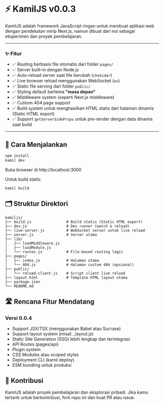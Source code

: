 # ⚡ KamilJS v0.0.3

KamilJS adalah framework JavaScript ringan untuk membuat aplikasi web dengan pendekatan mirip Next.js, namun dibuat dari nol sebagai eksperimen dan proyek pembelajaran.

---

### ✨ Fitur

- ✅ Routing berbasis file otomatis dari folder `pages/`
- ✅ Server built-in dengan Node.js
- ✅ Auto-reload server saat file berubah (`chokidar`)
- ✅ Live browser reload menggunakan WebSocket (`ws`)
- ✅ Static file serving dari folder `public/`
- ✅ Styling default bertema **"masa depan"**
- ✅ Middleware system (seperti Next.js middleware)
- ✅ Custom 404 page support
- ✅ Build system untuk menghasilkan HTML statis dari halaman dinamis (Static HTML export)
- ✅ Support `getServerSideProps` untuk pre-render dengan data dinamis saat build

---

## 🧪 Cara Menjalankan

```bash
npm install
kamil dev
```
Buka browser di http://localhost:3000

Untuk build statis:
```
kamil build
```

## 🗂️ Struktur Direktori
```
kamiljs/
├── build.js                # Build statis (Static HTML export)
├── dev.js                  # Dev runner (watch & reload)
├── live-server.js          # WebSocket server untuk live reload
├── server.js               # Server utama
├── lib/
│   ├── loadMiddleware.js
│   ├── loadModule.js
│   └── routes.js           # File-based routing logic
├── pages/
│   ├── index.js            # Halaman utama
│   └── 404.js              # Halaman custom 404 (opsional)
├── public/
│   └── reload-client.js    # Script client live reload
├── layout.html             # Template HTML layout utama
├── package.json
└── README.md
```

## 🛣️ Rencana Fitur Mendatang
### Versi 0.0.4
- Support JSX/TSX (menggunakan Babel atau Sucrase)
- Support layout system (misal: _layout.js)
- Static Site Generation (SSG) lebih lengkap dan terintegrasi
- API Routes (pages/api)
- Plugin system
- CSS Modules atau scoped styles
- Deployment CLI (kamil deploy)
- ESM bundling untuk produksi

## 🤝 Kontribusi
KamilJS adalah proyek pembelajaran dan eksplorasi pribadi. Jika kamu tertarik untuk berkontribusi, fork repo ini dan buat PR atau issue.